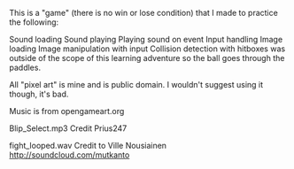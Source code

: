This is a "game" (there is no win or lose condition) that I made to 
practice the following:

Sound loading
Sound playing
Playing sound on event
Input handling
Image loading
Image manipulation with input
Collision detection with hitboxes was outside of the scope of this 
learning adventure so the ball goes through the paddles.

All "pixel art" is mine and is public domain. I wouldn't suggest using 
it though, it's bad.

Music is from opengameart.org

Blip_Select.mp3 Credit Prius247

fight_looped.wav Credit to Ville Nousiainen http://soundcloud.com/mutkanto
